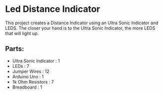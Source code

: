# Led Distance Indicator

This project creates a Distance Indicator using an Ultra Sonic
Indicator and LEDS. The closer your hand is to the Ultra Sonic Indicator, the more LEDS that will light up.

## Parts:

- Ultra Sonic Indicator : 1
- LEDs : 7
- Jumper Wires : 12
- Arduino Uno : 1
- 1k Ohm Resistors : 7
- Breadboard : 1
